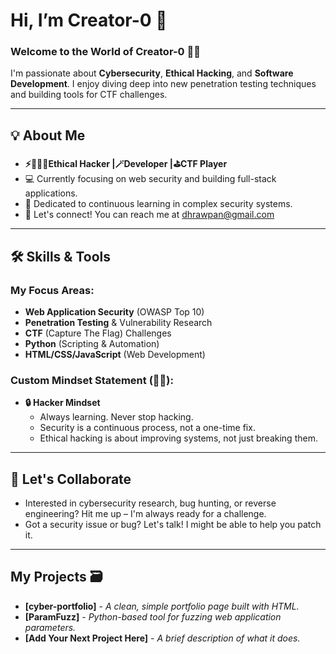 # Hi, I’m Creator-0 🪼

### Welcome to the World of Creator-0 🐦‍🔥

I'm passionate about **Cybersecurity**, **Ethical Hacking**, and **Software Development**. I enjoy diving deep into new penetration testing techniques and building tools for CTF challenges.

---

## 💡 About Me

* **⚡👨🏻‍💻Ethical Hacker |🪄Developer |⛳️CTF Player**
* 💻 Currently focusing on web security and building full-stack applications.
* 🧠 Dedicated to continuous learning in complex security systems.
* 📧 Let's connect! You can reach me at dhrawpan@gmail.com 

---

## 🛠️ Skills & Tools

### My Focus Areas:
* **Web Application Security** (OWASP Top 10)
* **Penetration Testing** & Vulnerability Research
* **CTF** (Capture The Flag) Challenges
* **Python** (Scripting & Automation)
* **HTML/CSS/JavaScript** (Web Development)

### Custom Mindset Statement (🐦‍🔥):
* **🔒 Hacker Mindset**
    * Always learning. Never stop hacking.
    * Security is a continuous process, not a one-time fix.
    * Ethical hacking is about improving systems, not just breaking them.

---

## 👾 Let's Collaborate

* Interested in cybersecurity research, bug hunting, or reverse engineering? Hit me up – I'm always ready for a challenge.
* Got a security issue or bug? Let's talk! I might be able to help you patch it.

---


## My Projects 🗃

* **[cyber-portfolio]** - *A clean, simple portfolio page built with HTML.*
* **[ParamFuzz]** - *Python-based tool for fuzzing web application parameters.*
* **[Add Your Next Project Here]** - *A brief description of what it does.*
